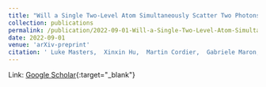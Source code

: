 ```yaml
---
title: "Will a Single Two-Level Atom Simultaneously Scatter Two Photons?"
collection: publications
permalink: /publication/2022-09-01-Will-a-Single-Two-Level-Atom-Simultaneously-Scatter-Two-Photons
date: 2022-09-01
venue: 'arXiv-preprint'
citation: ' Luke Masters,  Xinxin Hu,  Martin Cordier,  Gabriele Maron,  Lucas Pache,  Arno Rauschenbeutel,  *Max* *Schemmer*,  Jürgen Volz, &quot;Will a Single Two-Level Atom Simultaneously Scatter Two Photons?.&quot; arXiv-preprint, 2022.'
---
```

Link: [Google Scholar](https://scholar.google.com/scholar?q=Will+a+Single+Two+Level+Atom+Simultaneously+Scatter+Two+Photons?){:target="_blank"}